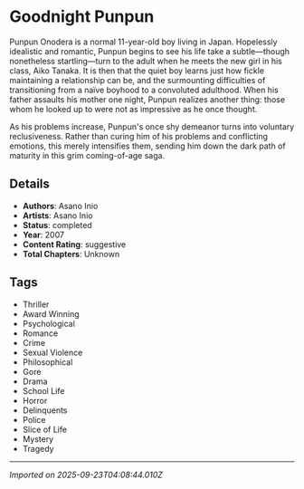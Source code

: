 # Goodnight Punpun

Punpun Onodera is a normal 11-year-old boy living in Japan. Hopelessly idealistic and romantic, Punpun begins to see his life take a subtle—though nonetheless startling—turn to the adult when he meets the new girl in his class, Aiko Tanaka. It is then that the quiet boy learns just how fickle maintaining a relationship can be, and the surmounting difficulties of transitioning from a naïve boyhood to a convoluted adulthood. When his father assaults his mother one night, Punpun realizes another thing: those whom he looked up to were not as impressive as he once thought.  
  
As his problems increase, Punpun's once shy demeanor turns into voluntary reclusiveness. Rather than curing him of his problems and conflicting emotions, this merely intensifies them, sending him down the dark path of maturity in this grim coming-of-age saga.

## Details
- **Authors**: Asano Inio
- **Artists**: Asano Inio
- **Status**: completed
- **Year**: 2007
- **Content Rating**: suggestive
- **Total Chapters**: Unknown

## Tags
- Thriller
- Award Winning
- Psychological
- Romance
- Crime
- Sexual Violence
- Philosophical
- Gore
- Drama
- School Life
- Horror
- Delinquents
- Police
- Slice of Life
- Mystery
- Tragedy

---
*Imported on 2025-09-23T04:08:44.010Z*
